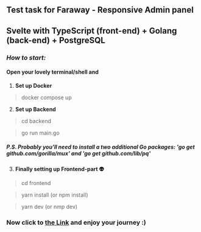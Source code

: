 
## Test task for Faraway - Responsive Admin panel
## **Svelte** with **TypeScript** (front-end) + **Golang** (back-end) + **PostgreSQL**

###

### *How to start:*
#### Open your lovely terminal/shell and


1. **Set up Docker**
> docker compose up



2. **Set up Backend**
> cd backend

> go run main.go

##### P.S. Probably you'll need to install a two additional Go packages: ***'go get github.com/gorilla/mux'*** and ***'go get github.com/lib/pq'***



3. **Finally setting up Frontend-part 👽**

> cd frontend

> yarn install (or npm install)

> yarn dev (or nmp dev)

### Now click to [the Link](http://localhost:3000) and enjoy your journey :)
